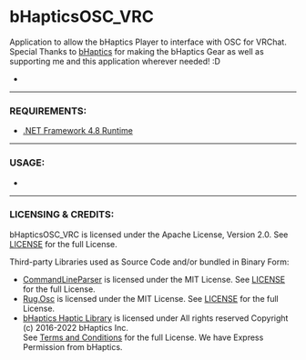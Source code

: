 # bHapticsOSC_VRC
Application to allow the bHaptics Player to interface with OSC for VRChat.  
Special Thanks to [bHaptics](https://www.bhaptics.com) for making the bHaptics Gear as well as supporting me and this application wherever needed! :D

- 

---

### REQUIREMENTS:

- [.NET Framework 4.8 Runtime](https://dotnet.microsoft.com/download/dotnet-framework/net48)

---

### USAGE:

-

---

### LICENSING & CREDITS:

bHapticsOSC_VRC is licensed under the Apache License, Version 2.0. See [LICENSE](https://github.com/HerpDerpinstine/bHapticsOSC_VRC/blob/master/LICENSE.md) for the full License.

Third-party Libraries used as Source Code and/or bundled in Binary Form:
- [CommandLineParser](https://github.com/commandlineparser/commandline) is licensed under the MIT License. See [LICENSE](https://github.com/commandlineparser/commandline/blob/master/License.md) for the full License.
- [Rug.Osc](https://bitbucket.org/rugcode/rug.osc) is licensed under the MIT License. See [LICENSE](https://bitbucket.org/rugcode/rug.osc/wiki/License) for the full License.
- [bHaptics Haptic Library](https://github.com/bhaptics/haptic-library) is licensed under All rights reserved Copyright (c) 2016-2022 bHaptics Inc.  
See [Terms and Conditions](https://www.bhaptics.com/legals/terms-and-conditions) for the full License. We have Express Permission from bHaptics.
